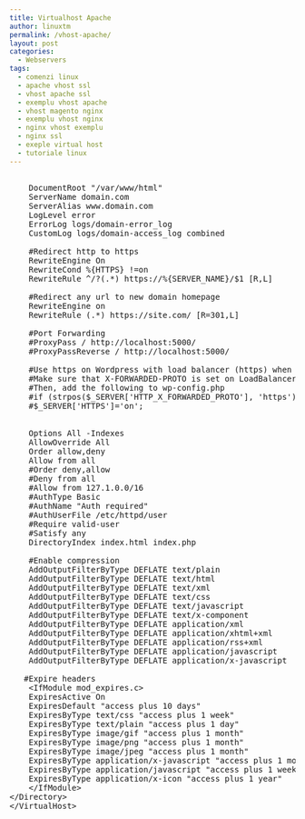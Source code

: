 ```yaml
---
title: Virtualhost Apache
author: linuxtm
permalink: /vhost-apache/
layout: post
categories:
  - Webservers
tags:
  - comenzi linux
  - apache vhost ssl 
  - vhost apache ssl
  - exemplu vhost apache
  - vhost magento nginx
  - exemplu vhost nginx
  - nginx vhost exemplu
  - nginx ssl
  - exeple virtual host
  - tutoriale linux
---
```


<pre>
<VirtualHost *:80>
    DocumentRoot "/var/www/html"
    ServerName domain.com
    ServerAlias www.domain.com
    LogLevel error
    ErrorLog logs/domain-error_log
    CustomLog logs/domain-access_log combined

    #Redirect http to https
    RewriteEngine On
    RewriteCond %{HTTPS} !=on
    RewriteRule ^/?(.*) https://%{SERVER_NAME}/$1 [R,L]
    
    #Redirect any url to new domain homepage
    RewriteEngine on
    RewriteRule (.*) https://site.com/ [R=301,L]

    #Port Forwarding
    #ProxyPass / http://localhost:5000/
    #ProxyPassReverse / http://localhost:5000/
    
    #Use https on Wordpress with load balancer (https) when Wordpress server uses http
    #Make sure that X-FORWARDED-PROTO is set on LoadBalancer.
    #Then, add the following to wp-config.php
    #if (strpos($_SERVER['HTTP_X_FORWARDED_PROTO'], 'https') !== false)
    #$_SERVER['HTTPS']='on';
    
<Directory "/var/www/html">
    Options All -Indexes
    AllowOverride All
    Order allow,deny
    Allow from all
    #Order deny,allow
    #Deny from all
    #Allow from 127.1.0.0/16
    #AuthType Basic
    #AuthName "Auth required"
    #AuthUserFile /etc/httpd/user
    #Require valid-user
    #Satisfy any
    DirectoryIndex index.html index.php
    
    #Enable compression
    AddOutputFilterByType DEFLATE text/plain
    AddOutputFilterByType DEFLATE text/html
    AddOutputFilterByType DEFLATE text/xml
    AddOutputFilterByType DEFLATE text/css
    AddOutputFilterByType DEFLATE text/javascript
    AddOutputFilterByType DEFLATE text/x-component
    AddOutputFilterByType DEFLATE application/xml
    AddOutputFilterByType DEFLATE application/xhtml+xml
    AddOutputFilterByType DEFLATE application/rss+xml
    AddOutputFilterByType DEFLATE application/javascript
    AddOutputFilterByType DEFLATE application/x-javascript
    
   #Expire headers
    &lt;IfModule mod_expires.c>
    ExpiresActive On
    ExpiresDefault "access plus 10 days"
    ExpiresByType text/css "access plus 1 week"
    ExpiresByType text/plain "access plus 1 day"
    ExpiresByType image/gif "access plus 1 month"
    ExpiresByType image/png "access plus 1 month"
    ExpiresByType image/jpeg "access plus 1 month"
    ExpiresByType application/x-javascript "access plus 1 month"
    ExpiresByType application/javascript "access plus 1 week"
    ExpiresByType application/x-icon "access plus 1 year"
    &lt;/IfModule>
&lt;/Directory>
&lt;/VirtualHost>
</pre>
